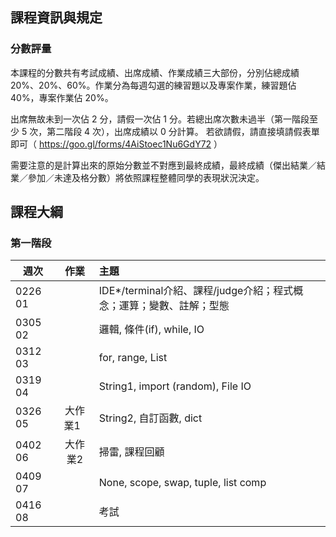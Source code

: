 ## 課程資訊與規定

### 分數評量

本課程的分數共有考試成績、出席成績、作業成績三大部份，分別佔總成績 20%、20%、60%。作業分為每週勾選的練習題以及專案作業，練習題佔 40%，專案作業佔 20%。

出席無故未到一次佔 2 分，請假一次佔 1 分。若總出席次數未過半（第一階段至少 5 次，第二階段 4 次），出席成績以 0 分計算。 若欲請假，請直接填請假表單即可（ https://goo.gl/forms/4AiStoec1Nu6GdY72 ）

需要注意的是計算出來的原始分數並不對應到最終成績，最終成績（傑出結業／結業／參加／未達及格分數）將依照課程整體同學的表現狀況決定。

## 課程大綱

### 第一階段

| 週次    | 作業      | 主題                                   |
| ------- |:---------:|:-------------------------------------- |
| 0226 01 |           | IDE\*/terminal介紹、課程/judge介紹；程式概念；運算；變數、註解；型態 |
| 0305 02 |           | 邏輯, 條件(if), while, IO |
| 0312 03 |           | for, range, List |
| 0319 04 |           | String1, import (random), File IO | 
| 0326 05 | 大作業1   | String2, 自訂函數, dict |
| 0402 06 | 大作業2   | 掃雷, 課程回顧 | 
| 0409 07 |           | None, scope, swap, tuple, list comp |
| 0416 08 |           | 考試 |
